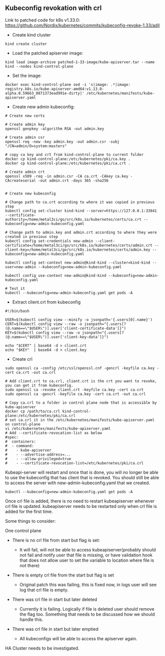 ## Kubeconfig revokation with crl

Link to patched code for k8s v1.33.0: https://github.com/Nordix/kubernetes/commits/kubeconfig-revoke-1.33/adil

- Create kind cluster
```
kind create cluster
```

- Load the patched apiserver image:
```
kind load image-archive patched-1-33-image/kube-apiserver.tar --name kind --nodes kind-control-plane
```
- Set the image:
```
docker exec kind-control-plane sed -i 's|image: .*|image: registry.k8s.io/kube-apiserver-amd64:v1.13.0-alpha.0.59663_0871373ead991e-dirty|' /etc/kubernetes/manifests/kube-apiserver.yaml
```

- Create new admin kubeconfig:
```
# Create new certs

# Create admin key
openssl genpkey -algorithm RSA -out admin.key

# Create admin csr
openssl req -new -key admin.key -out admin.csr -subj "/CN=admin/O=system:masters"

# copy ca key and crt from kind-control-plane to current folder
docker cp kind-control-plane:/etc/kubernetes/pki/ca.key .
docker cp kind-control-plane:/etc/kubernetes/pki/ca.crt .

# Create admin crt
openssl x509 -req -in admin.csr -CA ca.crt -CAkey ca.key -CAcreateserial -out admin.crt -days 365 -sha256


# Create new kubeconfig

# Change path to ca.crt according to where it was copied in previous step
kubectl config set-cluster kind-kind --server=https://127.0.0.1:33841 --certificate-authority=/home/metal3ci/go/src/k8s.io/kubernetes/certs/ca.crt --kubeconfig=new-admin-kubeconfig.yaml

# Change path to admin.key and admin.crt according to where they were created in previous step
kubectl config set-credentials new-admin --client-certificate=/home/metal3ci/go/src/k8s.io/kubernetes/certs/admin.crt --client-key=/home/metal3ci/go/src/k8s.io/kubernetes/certs/admin.key --kubeconfig=new-admin-kubeconfig.yaml

kubectl config set-context new-admin@kind-kind --cluster=kind-kind --user=new-admin --kubeconfig=new-admin-kubeconfig.yaml

kubectl config use-context new-admin@kind-kind --kubeconfig=new-admin-kubeconfig.yaml

# Test it
kubectl --kubeconfig=new-admin-kubeconfig.yaml get pods -A
```

- Extract client.crt from kubeconfig

```
#!/bin/bash

USER=$(kubectl config view --minify -o jsonpath='{.users[0].name}')
CERT=$(kubectl config view --raw -o jsonpath="{.users[?(@.name==\"$USER\")].user['client-certificate-data']}")
KEY=$(kubectl config view --raw -o jsonpath="{.users[?(@.name==\"$USER\")].user['client-key-data']}")

echo "$CERT" | base64 -d > client.crt
echo "$KEY"  | base64 -d > client.key
```

- Create crl
```
sudo openssl ca -config /etc/ssl/openssl.cnf -gencrl -keyfile ca.key -cert ca.crt -out ca.crl

# Add client.crt to ca.crl, client.crt is the crt you want to revoke, you can get it from kubeconfig.
sudo openssl ca -revoke client.crt -keyfile ca.key -cert ca.crt
sudo openssl ca -gencrl -keyfile ca.key -cert ca.crt -out ca.crl

# Copy ca.crl to a folder in control plane node that is accessible by kube-apiserver
docker cp /path/to/ca.crl kind-control-plane:/etc/kubernetes/pki/ca.crl
# set ca.crl it in the /etc/kubernetes/manifests/kube-apiserver.yaml on control-plane
vi /etc/kubernetes/manifests/kube-apiserver.yaml
# Add --certificate-revocation-list as below
#spec:
#  containers:
#  - command:
#    - kube-apiserver
#    - --advertise-address=...
#    - --allow-privileged=true
#    - --certificate-revocation-list=/etc/kubernetes/pki/ca.crl
```

Kubeapi-server will restart and once that is done, you will no longer be able to use the kubeconfig that has client that is revoked.
You should still be able to access the server with new-admin-kubeconfig.yaml that we created.
```
kubectl --kubeconfig=new-admin-kubeconfig.yaml get pods -A
```

Once crl file is added, there is no need to restart kubeapiserver whenever crl file is updated. kubeapiserver needs to be restarted only when crl file is added for the first time.

Some things to consider:

One control plane
- There is no crl file from start but flag is set:
    - It will fail, will not be able to access kubeapiserver(probably should not fail and notify user that file is missing, or have validation hook that does not allow user to set the variable to location where file is not there)

- There is empty crl file from the start but flag is set
    - Original patch this was failing, this is fixed now, in logs user will see log that crl file is empty.

- There was crl file in start but later deleted
    - Currently it is failing. Logically if file is deleted user should remove the flag too. Something that needs to be discussed how we should handle this.
- There was crl file in start but later emptied
    - All kubeconfigs will be able to access the apiserver again.


HA Cluster needs to be investigated.
